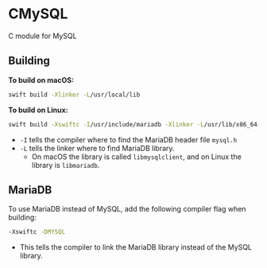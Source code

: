 # CMySQL
C module for MySQL

## Building

**To build on macOS:**

```sh
swift build -Xlinker -L/usr/local/lib
```

**To build on Linux:**

```sh
swift build -Xswiftc -I/usr/include/mariadb -Xlinker -L/usr/lib/x86_64-linux-gnu
```

- `-I` tells the compiler where to find the MariaDB header file `mysql.h`
- `-L` tells the linker where to find MariaDB library.
  - On macOS the library is called `libmysqlclient`, and on Linux the library is `libmariadb`.
  
## MariaDB

To use MariaDB instead of MySQL, add the following compiler flag when building:

```sh
-Xswiftc -DMYSQL
```

- This tells the compiler to link the MariaDB library instead of the MySQL library.

